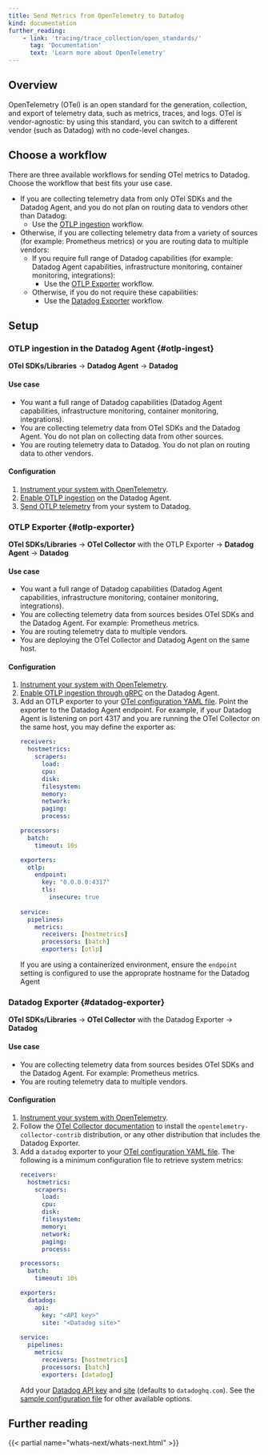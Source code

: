 ```yaml
---
title: Send Metrics from OpenTelemetry to Datadog
kind: documentation
further_reading:
    - link: 'tracing/trace_collection/open_standards/'
      tag: 'Documentation'
      text: 'Learn more about OpenTelemetry'
---
```


## Overview

OpenTelemetry (OTel) is an open standard for the generation, collection, and export of telemetry data, such as metrics, traces, and logs. OTel is vendor-agnostic: by using this standard, you can switch to a different vendor (such as Datadog) with no code-level changes.

## Choose a workflow

There are three available workflows for sending OTel metrics to Datadog. Choose the workflow that best fits your use case.

- If you are collecting telemetry data from only OTel SDKs and the Datadog Agent, and you do not plan on routing data to vendors other than Datadog:
  - Use the [OTLP ingestion](#otlp-ingest) workflow.
- Otherwise, if you are collecting telemetry data from a variety of sources (for example: Prometheus metrics) or you are routing data to multiple vendors:
  - If you require full range of Datadog capabilities (for example: Datadog Agent capabilities, infrastructure monitoring, container monitoring, integrations):
    - Use the [OTLP Exporter](#otlp-exporter) workflow.
  - Otherwise, if you do not require these capabilities:
    - Use the [Datadog Exporter](#datadog-exporter) workflow.

## Setup

### OTLP ingestion in the Datadog Agent {#otlp-ingest}
**OTel SDKs/Libraries** -> **Datadog Agent** -> **Datadog**

#### Use case
- You want a full range of Datadog capabilities (Datadog Agent capabilities, infrastructure monitoring, container monitoring, integrations).
- You are collecting telemetry data from OTel SDKs and the Datadog Agent. You do not plan on collecting data from other sources.
- You are routing telemetry data to Datadog. You do not plan on routing data to other vendors.

#### Configuration

1. [Instrument your system with OpenTelemetry][1].
2. [Enable OTLP ingestion][2] on the Datadog Agent.
3. [Send OTLP telemetry][3] from your system to Datadog.

### OTLP Exporter {#otlp-exporter}
**OTel SDKs/Libraries** -> **OTel Collector** with the OTLP Exporter -> **Datadog Agent** -> **Datadog**

#### Use case
- You want a full range of Datadog capabilities (Datadog Agent capabilities, infrastructure monitoring, container monitoring, integrations).
- You are collecting telemetry data from sources besides OTel SDKs and the Datadog Agent. For example: Prometheus metrics.
- You are routing telemetry data to multiple vendors.
- You are deploying the OTel Collector and Datadog Agent on the same host.

#### Configuration

1. [Instrument your system with OpenTelemetry][1].
2. [Enable OTLP ingestion through gRPC][2] on the Datadog Agent.
3. Add an OTLP exporter to your [OTel configuration YAML file][4]. Point the exporter to the Datadog Agent endpoint. For example, if your Datadog Agent is listening on port 4317 and you are running the OTel Collector on the same host, you may define the exporter as:
   ```yaml
   receivers:
     hostmetrics:
       scrapers:
         load:
         cpu:
         disk:
         filesystem:
         memory:
         network:
         paging:
         process:

   processors:
     batch:
       timeout: 10s

   exporters:
     otlp:
       endpoint:
         key: "0.0.0.0:4317"
         tls:
           insecure: true
        
   service:
     pipelines:
       metrics:
         receivers: [hostmetrics]
         processors: [batch]
         exporters: [otlp]
   ```
   If you are using a containerized environment, ensure the `endpoint` setting is configured to use the approprate hostname for the Datadog Agent

### Datadog Exporter {#datadog-exporter}
**OTel SDKs/Libraries** -> **OTel Collector** with the Datadog Exporter -> **Datadog**

#### Use case
- You are collecting telemetry data from sources besides OTel SDKs and the Datadog Agent. For example: Prometheus metrics.
- You are routing telemetry data to multiple vendors.

#### Configuration

1. [Instrument your system with OpenTelemetry][1].
2. Follow the [OTel Collector documentation][5] to install the `opentelemetry-collector-contrib` distribution, or any other distribution that includes the Datadog Exporter.
3. Add a `datadog` exporter to your [OTel configuration YAML file][4]. The following is a minimum configuration file to retrieve system metrics:
   ```yaml
   receivers:
     hostmetrics:
       scrapers:
         load:
         cpu:
         disk:
         filesystem:
         memory:
         network:
         paging:
         process:

   processors:
     batch:
       timeout: 10s

   exporters:
     datadog:
       api:
         key: "<API key>"
         site: "<Datadog site>"
        
   service:
     pipelines:
       metrics:
         receivers: [hostmetrics]
         processors: [batch]
         exporters: [datadog]
   ```
   Add your [Datadog API key][6] and [site][7] (defaults to `datadoghq.com`).
   See the [sample configuration file][8] for other available options.

#### 

## Further reading

{{< partial name="whats-next/whats-next.html" >}}

[1]: https://opentelemetry.io/docs/concepts/instrumenting/
[2]: /tracing/trace_collection/open_standards/otlp_ingest_in_the_agent/?tab=host#enabling-otlp-ingestion-on-the-datadog-agent
[3]: /tracing/trace_collection/open_standards/otlp_ingest_in_the_agent/?tab=host#sending-otlp-traces-from-the-application-to-datadog-agent
[4]: https://opentelemetry.io/docs/collector/configuration/
[5]: https://opentelemetry.io/docs/collector/getting-started/#deployment
[6]: https://app.datadoghq.com/organization-settings/api-keys
[7]: /getting_started/site/
[8]: https://github.com/open-telemetry/opentelemetry-collector-contrib/blob/main/exporter/datadogexporter/examples/collector.yaml
